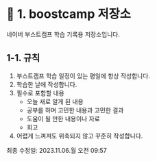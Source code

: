 # 📌 1. boostcamp 저장소
네이버 부스트캠프 학습 기록용 저장소입니다.
## 1-1. 규칙
1. 부스트캠프 학습 일정이 있는 평일에 항상 작성합니다.
2. 학습한 날에 작성합니다.
3. 필수로 포함할 내용
	- 오늘 새로 알게 된 내용
	- 공부를 하며 고민한 내용과 고민한 결과
	- 도움이 될 만한 내용이나 자료
	- 회고
4. 어렵게 느껴져도 위축되지 않고 꾸준히 작성합니다.

최종 수정일: 2023.11.06.월 오전 09:57 

